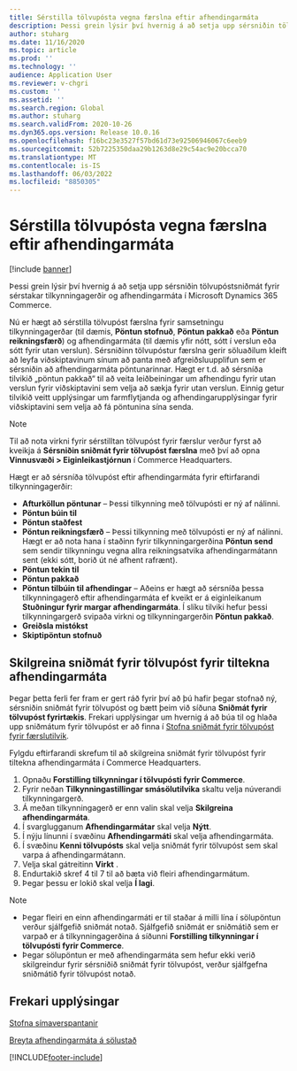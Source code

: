 ```yaml
---
title: Sérstilla tölvupósta vegna færslna eftir afhendingarmáta
description: Þessi grein lýsir því hvernig á að setja upp sérsniðin tölvupóstsniðmát fyrir sérstakar tilkynningagerðir og afhendingarmáta í Microsoft Dynamics 365 Commerce.
author: stuharg
ms.date: 11/16/2020
ms.topic: article
ms.prod: ''
ms.technology: ''
audience: Application User
ms.reviewer: v-chgri
ms.custom: ''
ms.assetid: ''
ms.search.region: Global
ms.author: stuharg
ms.search.validFrom: 2020-10-26
ms.dyn365.ops.version: Release 10.0.16
ms.openlocfilehash: f16bc23e3527f57bd61d73e92506946067c6eeb9
ms.sourcegitcommit: 52b7225350daa29b1263d8e29c54ac9e20bcca70
ms.translationtype: MT
ms.contentlocale: is-IS
ms.lasthandoff: 06/03/2022
ms.locfileid: "8850305"
---
```

# <a name="customize-transactional-emails-by-mode-of-delivery"></a>Sérstilla tölvupósta vegna færslna eftir afhendingarmáta

[!include [banner](includes/banner.md)]

Þessi grein lýsir því hvernig á að setja upp sérsniðin tölvupóstsniðmát fyrir sérstakar tilkynningagerðir og afhendingarmáta í Microsoft Dynamics 365 Commerce.

Nú er hægt að sérstilla tölvupóst færslna fyrir samsetningu tilkynningagerðar (til dæmis, **Pöntun stofnuð**, **Pöntun pakkað** eða **Pöntun reikningsfærð**) og afhendingarmáta (til dæmis yfir nótt, sótt í verslun eða sótt fyrir utan verslun). Sérsniðinn tölvupóstur færslna gerir söluaðilum kleift að leyfa viðskiptavinum sínum að panta með afgreiðsluupplifun sem er sérsniðin að afhendingarmáta pöntunarinnar. Hægt er t.d. að sérsníða tilvikið „pöntun pakkað“ til að veita leiðbeiningar um afhendingu fyrir utan verslun fyrir viðskiptavini sem velja að sækja fyrir utan verslun. Einnig getur tilvikið veitt upplýsingar um farmflytjanda og afhendingarupplýsingar fyrir viðskiptavini sem velja að fá pöntunina sína senda.

> [!NOTE]
> Til að nota virkni fyrir sérstilltan tölvupóst fyrir færslur verður fyrst að kveikja á **Sérsniðin sniðmát fyrir tölvupóst færslna** með því að opna **Vinnusvæði \> Eiginleikastjórnun** í Commerce Headquarters.

Hægt er að sérsníða tölvupóst eftir afhendingarmáta fyrir eftirfarandi tilkynningagerðir:

- **Afturköllun pöntunar** – Þessi tilkynning með tölvupósti er ný af nálinni.
- **Pöntun búin til**
- **Pöntun staðfest**
- **Pöntun reikningsfærð** – Þessi tilkynning með tölvupósti er ný af nálinni. Hægt er að nota hana í staðinn fyrir tilkynningargerðina **Pöntun send** sem sendir tilkynningu vegna allra reikningsatvika afhendingarmátann sent (ekki sótt, borið út né afhent rafrænt).
- **Pöntun tekin til**
- **Pöntun pakkað**
- **Pöntun tilbúin til afhendingar** – Aðeins er hægt að sérsníða þessa tilkynningagerð eftir afhendingarmáta ef kveikt er á eiginleikanum **Stuðningur fyrir margar afhendingarmáta**. Í slíku tilviki hefur þessi tilkynningargerð svipaða virkni og tilkynningargerðin **Pöntun pakkað**.
- **Greiðsla mistókst**
- **Skiptipöntun stofnuð**

## <a name="configure-email-templates-for-specific-modes-of-delivery"></a>Skilgreina sniðmát fyrir tölvupóst fyrir tiltekna afhendingarmáta

Þegar þetta ferli fer fram er gert ráð fyrir því að þú hafir þegar stofnað ný, sérsniðin sniðmát fyrir tölvupóst og bætt þeim við síðuna **Sniðmát fyrir tölvupóst fyrirtækis**. Frekari upplýsingar um hvernig á að búa til og hlaða upp sniðmátum fyrir tölvupóst er að finna í [Stofna sniðmát fyrir tölvupóst fyrir færslutilvik](email-templates-transactions.md).

Fylgdu eftirfarandi skrefum til að skilgreina sniðmát fyrir tölvupóst fyrir tiltekna afhendingarmáta í Commerce Headquarters.

1. Opnaðu **Forstilling tilkynningar í tölvupósti fyrir Commerce**.
1. Fyrir neðan **Tilkynningastillingar smásölutilvika** skaltu velja núverandi tilkynningargerð.
1. Á meðan tilkynningagerð er enn valin skal velja **Skilgreina afhendingarmáta**.
1. Í svarglugganum **Afhendingarmátar** skal velja **Nýtt**.
1. Í nýju línunni í svæðinu **Afhendingarmáti** skal velja afhendingarmáta.
1. Í svæðinu **Kenni tölvupósts** skal velja sniðmát fyrir tölvupóst sem skal varpa á afhendingarmátann.
1. Velja skal gátreitinn **Virkt** .
1. Endurtakið skref 4 til 7 til að bæta við fleiri afhendingarmátum.
1. Þegar þessu er lokið skal velja **Í lagi**.

> [!NOTE]
> - Þegar fleiri en einn afhendingarmáti er til staðar á milli lína í sölupöntun verður sjálfgefið sniðmát notað. Sjálfgefið sniðmát er sniðmátið sem er varpað er á tilkynningagerðina á síðunni **Forstilling tilkynningar í tölvupósti fyrir Commerce**.
> - Þegar sölupöntun er með afhendingarmáta sem hefur ekki verið skilgreindur fyrir sérsniðið sniðmát fyrir tölvupóst, verður sjálfgefna sniðmátið fyrir tölvupóst notað.

## <a name="additional-resources"></a>Frekari upplýsingar

[Stofna símaverspantanir](tasks/create-call-center-orders.md)

[Breyta afhendingarmáta á sölustað](pos-change-delivery-mode.md)


[!INCLUDE[footer-include](../includes/footer-banner.md)]